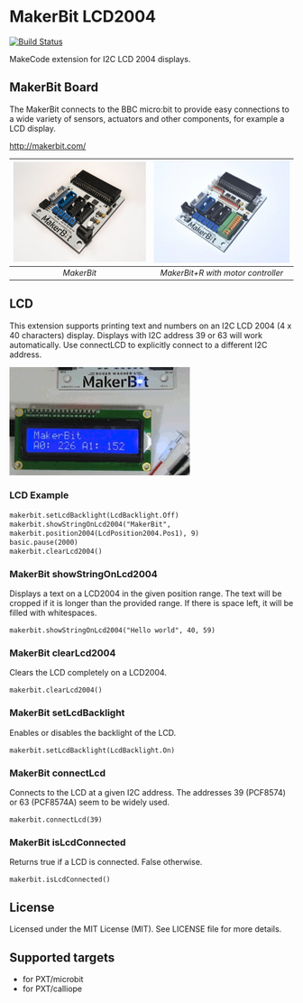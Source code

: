 # MakerBit LCD2004

[![Build Status](https://travis-ci.com/1010Technologies/pxt-makerbit-lcd2004.svg?branch=main)](https://travis-ci.com/1010Technologies/pxt-makerbit-lcd2004)

MakeCode extension for I2C LCD 2004 displays.

## MakerBit Board

The MakerBit connects to the BBC micro:bit to provide easy connections to a wide variety of sensors, actuators and other components, for example a LCD display.

http://makerbit.com/

| ![MakerBit](https://github.com/1010Technologies/pxt-makerbit/raw/master/MakerBit.png "MakerBit") | ![MakerBit+R](https://github.com/1010Technologies/pxt-makerbit/raw/master/MakerBit+R.png "MakerBit+R") |
| :----------------------------------------------------------------------------------------------: | :----------------------------------------------------------------------------------------------------: |
|                                            _MakerBit_                                            |                                   _MakerBit+R with motor controller_                                   |

## LCD

This extension supports printing text and numbers on an I2C LCD 2004 (4 x 40 characters) display.
Displays with I2C address 39 or 63 will work automatically. Use connectLCD to explicitly connect to a different I2C address.

![LCD2004](https://github.com/1010Technologies/pxt-makerbit-lcd2004/raw/master/icon.png "LCD2004")

### LCD Example

```blocks
makerbit.setLcdBacklight(LcdBacklight.Off)
makerbit.showStringOnLcd2004("MakerBit", makerbit.position2004(LcdPosition2004.Pos1), 9)
basic.pause(2000)
makerbit.clearLcd2004()
```

### MakerBit showStringOnLcd2004

Displays a text on a LCD2004 in the given position range. The text will be cropped if it is longer than the provided range. If there is space left, it will be filled with whitespaces.

```sig
makerbit.showStringOnLcd2004("Hello world", 40, 59)
```

### MakerBit clearLcd2004

Clears the LCD completely on a LCD2004.

```sig
makerbit.clearLcd2004()
```

### MakerBit setLcdBacklight

Enables or disables the backlight of the LCD.

```sig
makerbit.setLcdBacklight(LcdBacklight.On)
```

### MakerBit connectLcd

Connects to the LCD at a given I2C address. The addresses 39 (PCF8574) or 63 (PCF8574A) seem to be widely used.

```sig
makerbit.connectLcd(39)
```

### MakerBit isLcdConnected

Returns true if a LCD is connected. False otherwise.

```sig
makerbit.isLcdConnected()
```

## License

Licensed under the MIT License (MIT). See LICENSE file for more details.

## Supported targets

- for PXT/microbit
- for PXT/calliope
